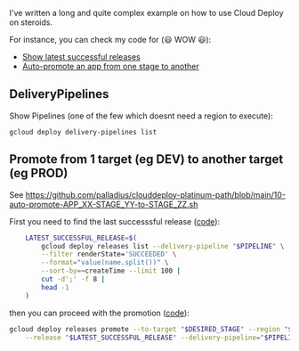 I've written a long and quite complex example on how to use Cloud Deploy on steroids.

For instance, you can check my code for (😃 WOW 😃):

* [Show latest successful releases](https://github.com/palladius/clouddeploy-platinum-path/blob/main/09-show-latest-successful-releases.sh)
* [Auto-promote an app from one stage to another](https://github.com/palladius/clouddeploy-platinum-path/blob/main/10-auto-promote-APP_XX-STAGE_YY-to-STAGE_ZZ.sh)

## DeliveryPipelines

Show Pipelines (one of the few which doesnt need a region to execute):

    gcloud deploy delivery-pipelines list

## Promote from 1 target (eg DEV) to another target (eg PROD)

See https://github.com/palladius/clouddeploy-platinum-path/blob/main/10-auto-promote-APP_XX-STAGE_YY-to-STAGE_ZZ.sh

First you need to find the last successsful release ([code](https://github.com/palladius/clouddeploy-platinum-path/blob/main/09-show-latest-successful-releases.sh)):

```bash
    LATEST_SUCCESSFUL_RELEASE=$(
        gcloud deploy releases list --delivery-pipeline "$PIPELINE" \
        --filter renderState='SUCCEEDED' \
        --format="value(name.split())" \
        --sort-by=~createTime --limit 100 |
        cut -d';' -f 8 |
        head -1
    )
```

then you can proceed with the promotion ([code](https://github.com/palladius/clouddeploy-platinum-path/blob/main/10-auto-promote-APP_XX-STAGE_YY-to-STAGE_ZZ.sh)):

```bash
gcloud deploy releases promote --to-target "$DESIRED_STAGE" --region "$CLOUD_DEPLOY_REGION" \
    --release "$LATEST_SUCCESSFUL_RELEASE" --delivery-pipeline="$PIPELINE" --quiet
```
